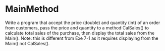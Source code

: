 # MainMethod

Write a program that accept the price (double) and quantity (int) of an order from customers, pass the price and quantity to a method CalSales() to calculate total sales of the purchase, then display the total sales from the Main(). Note: this is different from Exe 7-1 as it requires displaying from the Main() not CalSales().
